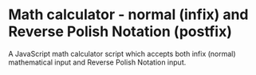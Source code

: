 Math calculator - normal (infix) and Reverse Polish Notation (postfix)
======================================================================

A JavaScript math calculator script which accepts both infix (normal) mathematical input and Reverse Polish Notation input.